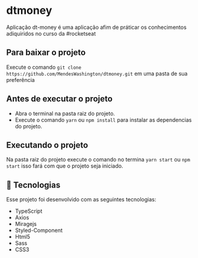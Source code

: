 # dtmoney
Aplicação dt-money é uma aplicação afim de práticar os conhecimentos adiquiridos no curso da #rocketseat
## Para baixar o projeto
Execute o comando  `git clone https://github.com/MendesWashington/dtmoney.git` em uma pasta de sua preferência

## Antes de executar o projeto
- Abra o terminal na pasta raiz do projeto.
- Execute o comando `yarn` ou `npm install` para instalar as dependencias do projeto.

## Executando o projeto
Na pasta raiz do projeto execute o comando no termina `yarn start` ou  `npm start` isso fará com que o projeto seja iniciado.

## 🚀 Tecnologias

Esse projeto foi desenvolvido com as seguintes tecnologias:

- TypeScript
- Axios
- Miragejs
- Styled-Component
- Html5
- Sass
- CSS3



